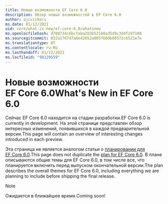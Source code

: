 ```yaml
---
title: Новые возможности EF Core 6.0
description: Обзор новых возможностей в EF Core 6.0
author: ajcvickers
ms.date: 01/12/2021
uid: core/what-is-new/ef-core-6.0/whatsnew
ms.openlocfilehash: d708734c6bcfeba283b521b0a35d9c3d4f197108
ms.sourcegitcommit: 032a1767d7a6e42052a005f660b80372c6521e7e
ms.translationtype: HT
ms.contentlocale: ru-RU
ms.lasthandoff: 01/12/2021
ms.locfileid: "98129559"
---
```

# <a name="whats-new-in-ef-core-60"></a><span data-ttu-id="70c94-103">Новые возможности EF Core 6.0</span><span class="sxs-lookup"><span data-stu-id="70c94-103">What's New in EF Core 6.0</span></span>

<span data-ttu-id="70c94-104">Сейчас EF Core 6.0 находится на стадии разработки.</span><span class="sxs-lookup"><span data-stu-id="70c94-104">EF Core 6.0 is currently in development.</span></span> <span data-ttu-id="70c94-105">На этой странице представлен обзор интересных изменений, появившихся в каждой предварительной версии.</span><span class="sxs-lookup"><span data-stu-id="70c94-105">This page will contain an overview of interesting changes introduced in each preview.</span></span>

<span data-ttu-id="70c94-106">Эта страница не является аналогом статьи о [планировании для EF Core 6.0](xref:core/what-is-new/ef-core-6.0/plan).</span><span class="sxs-lookup"><span data-stu-id="70c94-106">This page does not duplicate the [plan for EF Core 6.0](xref:core/what-is-new/ef-core-6.0/plan).</span></span> <span data-ttu-id="70c94-107">В плане описываются общие темы для EF Core 6.0, в том числе все, что планируется включить перед выпуском окончательной версии.</span><span class="sxs-lookup"><span data-stu-id="70c94-107">The plan describes the overall themes for EF Core 6.0, including everything we are planning to include before shipping the final release.</span></span>

> [!NOTE]
> <span data-ttu-id="70c94-108">Ожидается в ближайшее время.</span><span class="sxs-lookup"><span data-stu-id="70c94-108">Coming soon!</span></span>
